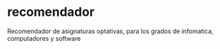 # recomendador
Recomendador de asignaturas optativas, para los grados de infomatica, computadores y software

